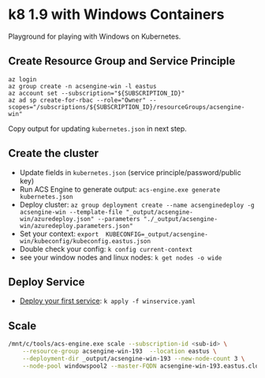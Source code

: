 # k8 1.9 with Windows Containers
Playground for playing with Windows on Kubernetes.

## Create Resource Group and Service Principle
```
az login
az group create -n acsengine-win -l eastus
az account set --subscription="${SUBSCRIPTION_ID}"
az ad sp create-for-rbac --role="Owner" --scopes="/subscriptions/${SUBSCRIPTION_ID}/resourceGroups/acsengine-win"
```
Copy output for updating `kubernetes.json` in next step.

## Create the cluster
- Update fields in `kubernetes.json` (service principle/password/public key)
- Run ACS Engine to generate output: `acs-engine.exe generate kubernetes.json`
- Deploy cluster: `az group deployment create --name acsenginedeploy -g acsengine-win --template-file "_output/acsengine-win/azuredeploy.json" --parameters "./_output/acsengine-win/azuredeploy.parameters.json"`
- Set your context: `export  KUBECONFIG=_output/acsengine-win/kubeconfig/kubeconfig.eastus.json`
- Double check your config: `k config current-context`
- see your window nodes and linux nodes: `k get nodes -o wide`

## Deploy Service
- [Deploy your first service](https://github.com/Azure/acs-engine/blob/master/docs/kubernetes/windows.md#create-your-first-kubernetes-service): `k apply -f winservice.yaml`

## Scale

```bash
/mnt/c/tools/acs-engine.exe scale --subscription-id <sub-id> \
    --resource-group acsengine-win-193  --location eastus \
    --deployment-dir _output/acsengine-win-193 --new-node-count 3 \
    --node-pool windowspool2 --master-FQDN acsengine-win-193.eastus.cloudapp.azure.com
```